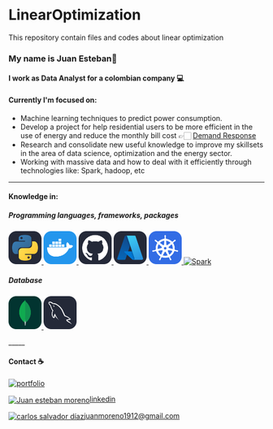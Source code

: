 # LinearOptimization
This repository contain files and codes about linear optimization 

### My name is Juan Esteban👋
####  I work as Data Analyst for a colombian company 💻 

#### Currently I'm focused on: 

- Machine learning techniques to predict power consumption.
- Develop a project for help residential users to be more efficient in the use of energy and reduce the monthly bill cost 👉🏻 [Demand Response](https://github.com/esteban-93/DemandResponse)
- Research and consolidate new useful knowledge to improve my skillsets  in the area of data science, optimization and the energy sector. 
- Working with massive data and how to deal with it efficiently through technologies like: Spark, hadoop, etc
___



#### Knowledge in:


##### Programming languages, frameworks, packages


<p align="left"> <a href="https://www.python.org/" target="_blank"> <img src="https://github.com/tandpfun/skill-icons/blob/main/icons/Python-Dark.svg" alt="Python" width="65" height="65"/>  </a>
<a href="https://www.docker.com/" target="_blank"> <img src="https://github.com/tandpfun/skill-icons/blob/main/icons/Docker.svg" alt="Docker" width="65" height="65"/> </a>
<a href="https://github.com/" target="_blank"> <img src="https://github.com/tandpfun/skill-icons/blob/main/icons/Github-Dark.svg" alt="Github" width="65" height="65"/> </a>
<a href="https://azure.microsoft.com/es-es/" target="_blank"> <img src="https://github.com/tandpfun/skill-icons/blob/main/icons/Azure-Dark.svg" alt="Azure" width="65" height="65"/> </a>
<a href="https://cloud.google.com/kubernetes-engine?hl=es-419" target="_blank"> <img src="https://github.com/tandpfun/skill-icons/blob/main/icons/Kubernetes.svg" alt="Kubernetes" width="65" height="65"/> </a>
<a href="https://spark.apache.org/docs/latest/api/python/index.html"> <img src="https://upload.wikimedia.org/wikipedia/commons/f/f3/Apache_Spark_logo.svg" alt="Spark" width="65" height="65"/> </a>
</p>


##### Database
<p align="left"> 
<a href="https://www.mongodb.com/" target="_blank"> <img src="https://github.com/tandpfun/skill-icons/blob/main/icons/MongoDB.svg" alt="mongodb" width="65" height="65"/> </a>
<a href="https://www.mysql.com/" target="_blank"> <img src="https://github.com/tandpfun/skill-icons/blob/main/icons/MySQL-Dark.svg" alt="mysql" width="65" height="65"/> </a> 
 </p>
 _____

#### Contact ☕️


<p align="left">
<a href="https://www.datascienceportfol.io/esteban" target="blank"><img align="center" src="https://cdn.jsdelivr.net/npm/simple-icons@3.0.1/icons/codepen.svg" alt="portfolio" height="30" width="40" /></a>


<a href="https://www.linkedin.com/in/juan-esteban-moreno/" target="blank"><img align="center" src="https://cdn.jsdelivr.net/npm/simple-icons@3.0.1/icons/linkedin.svg" alt="Juan esteban moreno" height="30" width="40" />linkedin</a>


<a href="mailto:csalvadordiaz689@gmail.com " target="blank"><img align="center" src="https://cdn.jsdelivr.net/npm/simple-icons@3.0.1/icons/gmail.svg" alt="carlos salvador díaz" height="30" width="40" />juanmoreno1912@gmail.com</a>

</p>
